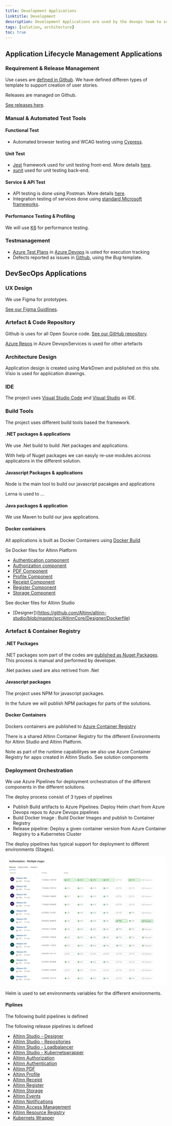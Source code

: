 ```yaml
---
title: Development Applications
linktitle: Development 
description: Development Applications are used by the devops team to support the different development capabilities required.
tags: [solution, architecture]
toc: true
---
```


## Application Lifecycle Management Applications

### Requirement & Release Management

Use cases are [defined in Github](https://github.com/Altinn/altinn-studio/issues?q=is%3Aopen+is%3Aissue+label%3Akind%2Fuser-story).
We have defined differen types of template to support creation of user stories.

Releases are managed on Github. 

[See releases here](https://github.com/Altinn/altinn-studio/releases).

### Manual & Automated Test Tools

#### Functional Test
- Automated browser testing and WCAG testing using [Cypress](https://www.cypress.io/).

#### Unit Test
- [Jest](https://jestjs.io/) framework used for unit testing front-end. More details [here](/app/community/contributing/handbook/test/unit-testing/).
- [xunit](https://xunit.net/) used for unit testing back-end.

#### Service & API Test

- API testing is done using Postman. More details [here](/app/community/contributing/handbook/test/postman/).
- Integration testing of services done using [standard Microsoft frameworks](https://docs.microsoft.com/en-us/aspnet/core/test/integration-tests?view=aspnetcore-3.1).

#### Performance Testing & Profiling
We will use [K6](https://k6.io/) for performance testing.

### Testmanagement
- [Azure Test Plans](https://azure.microsoft.com/en-us/services/devops/test-plans/) in [Azure Devops](https://azure.microsoft.com/en-us/services/devops/) is usted for execution tracking
- Defects reported as issues in [Github](https://github.com/Altinn/altinn-studio/issues), using the _Bug_ template. 


## DevSecOps Applications

### UX Design
We use Figma for prototypes. 

[See our Figma Guidlines](/app/guides/design/prototype).


### Artefact & Code Repository
Github is uses for all Open Source code. 
[See our GitHub repository](https://github.com/Altinn/altinn-studio).

[Azure Repos](https://azure.microsoft.com/en-us/services/devops/repos/) in Azure DevopsServices is used for other artefacts

### Architecture Design
Application design is created using MarkDown and published on this site. Visio is used for application drawings.

### IDE 
The project uses [Visual Studio Code](https://code.visualstudio.com/) and [Visual Studio](https://visualstudio.microsoft.com/) as IDE.

### Build Tools
The project uses different build tools based the framework.

#### .NET packages & applications
We use .Net build to build .Net packages and applications. 

With help of Nuget packages we can easyly re-use modules accross applicatons in the different solution.

#### Javascript Packages & applications
Node is the main tool to build our javascript pacakges and applications

Lerna is used to ...

#### Java packages & application
We use Maven to build our java applications.


#### Docker containers
All applications is built as Docker Containers using [Docker Build](https://docs.docker.com/engine/reference/commandline/build/)

Se Docker files for Altinn Platform

- [Authentication component](https://github.com/Altinn/altinn-studio/blob/master/src/Altinn.Platform/Altinn.Platform.Authentication/Authentication/Dockerfile) 
- [Authorization component](https://github.com/Altinn/altinn-studio/blob/master/src/Altinn.Platform/Altinn.Platform.Authorization/Authorization/Dockerfile)
- [PDF Component](https://github.com/Altinn/altinn-studio/blob/master/src/Altinn.Platform/Altinn.Platform.PDF/Dockerfile)
- [Profile Component](https://github.com/Altinn/altinn-studio/blob/master/src/Altinn.Platform/Altinn.Platform.Profile/Profile/Dockerfile)
- [Receipt Component](https://github.com/Altinn/altinn-studio/blob/master/src/Altinn.Platform/Altinn.Platform.Receipt/Receipt/Dockerfile)
- [Register Component](https://github.com/Altinn/altinn-studio/blob/master/src/Altinn.Platform/Altinn.Platform.Register/Register/Dockerfile)
- [Storage Component](https://github.com/Altinn/altinn-studio/blob/master/src/Altinn.Platform/Altinn.Platform.Storage/Storage/Dockerfile)

See docker files for Altinn Studio

- [Designer])(https://github.com/Altinn/altinn-studio/blob/master/src/AltinnCore/Designer/Dockerfile)


### Artefact & Container Registry

#### .NET Packages

.NET packages som part of the codes are [published as Nuget Packages](https://www.nuget.org/profiles/altinn). 
This process is manual and performed by developer.

.Net packes used are also retrived from .Net

#### Javascript packages

The project uses NPM for javascript packages. 

In the future we will publish NPM packages for parts of the solutions.


#### Docker Containers
Dockers containers are published to [Azure Container Registry](https://azure.microsoft.com/en-us/services/container-registry/)

There is a shared Altinn Container Registry for the different Environments for Altinn Studio and Altinn Platform.

Note as part of the runtime capabilityes we also use Azure Container Registry for apps created in Altinn Studio. See solution components


### Deployment Orchestration

We use Azure Pipelines for deployment orchestration of the different components in the different solutions. 

The deploy process consist of 3 types of pipelines

- Publish Build artifacts to Azure Pipelines: Deploy Helm chart from Azure Devops repos to Azure Devops pipelines
- Build Docker Image : Build Docker Images and publish to Container Registry
- Release pipeline: Deploy a given container version from Azure Container Registry to a Kubernetes Cluster


The deploy pipelines has typical support for deployment to different environments (Stages). 

![Release pipelines](releasepipeline.png)

Helm is used to set environments variables for the different environments. 

#### Piplines

The following build pipelines is defined



The following release pipelines is defined

- [Altinn Studio - Designer](https://dev.azure.com/brreg/altinn-studio/_release?_a=releases&view=mine&definitionId=18)
- [Altinn Studio - Repositories](https://dev.azure.com/brreg/altinn-studio/_release?_a=releases&view=mine&definitionId=5)
- [Altinn Studio - Loadbalancer](https://dev.azure.com/brreg/altinn-studio/_release?_a=releases&view=all&definitionId=28)
- [Altinn Studio - Kubernetswrapper](https://dev.azure.com/brreg/altinn-studio/_release?_a=releases&view=all&definitionId=32)
- [Altinn Authorization](https://dev.azure.com/brreg/altinn-studio/_release?_a=releases&view=mine&definitionId=20)
- [Altinn Authentication](https://dev.azure.com/brreg/altinn-studio/_release?_a=releases&view=mine&definitionId=20)
- [Altinn PDF](https://dev.azure.com/brreg/altinn-studio/_release?_a=releases&view=mine&definitionId=21)
- [Altinn Profile](https://dev.azure.com/brreg/altinn-studio/_release?_a=releases&view=mine&definitionId=17)
- [Altinn Receipt](https://dev.azure.com/brreg/altinn-studio/_release?_a=releases&view=mine&definitionId=16)
- [Altinn Register](https://dev.azure.com/brreg/altinn-studio/_release?_a=releases&view=mine&definitionId=19)
- [Altinn Storage](https://dev.azure.com/brreg/altinn-studio/_release?_a=releases&view=mine&definitionId=22)
- [Altinn Events](https://dev.azure.com/brreg/altinn-studio/_release?_a=releases&view=all&definitionId=27)
- [Altinn Notifications](https://dev.azure.com/brreg/altinn-studio/_release?_a=releases&view=all&definitionId=34)
- [Altinn Access Management](https://dev.azure.com/brreg/altinn-studio/_release?_a=releases&view=all&definitionId=37)
- [Altinn Resource Registry](https://dev.azure.com/brreg/altinn-studio/_release?_a=releases&view=all&definitionId=36)
- [Kubernets Wrapper](https://dev.azure.com/brreg/altinn-studio/_release?_a=releases&view=all&definitionId=31)
  